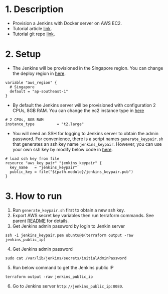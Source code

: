 # 1. Description
- Provision a Jenkins with Docker server on AWS EC2.
- Tutorial article [link](https://betterprogramming.pub/provisioning-a-jenkins-server-on-aws-using-terraform-4cd1351b5d5f).
- Tutorial git repo [link](https://github.com/dispact/terraform-jenkins).

# 2. Setup
- The Jenkins will be provisioned in the Singapore region. You can change the deploy region in [here](variables.tf).
```hcl
variable "aws_region" {
  # Singapore
  default = "ap-southeast-1"
}
```

- By default the Jenkins server will be provisioned with configuration 2 CPUs, 8GB RAM. You can change the ec2 instance type in [here](modules/compute/main.tf)
```hcl
# 2 CPUs, 8GB RAM
instance_type          = "t2.large"
```

- You will need an SSH for logging to Jenkins server to obtain the admin password. For convenience, there is a script names `generate_keypair.sh` that generates an ssh key name `jenkins_keypair`.
However, you can use your own ssh key by modify below code in [here](modules/compute/main.tf).
```hcl
# load ssh key from file
resource "aws_key_pair" "jenkins_keypair" {
  key_name   = "jenkins_keypair"
  public_key = file("${path.module}/jenkins_keypair.pub")
}
```

# 3. How to run
1. Run `generate_keypair.sh` first to obtain a new ssh key.
2. Export AWS secret key variables then run terraform commands. See parent [README](../README.md) for details.
3. Get Jenkins admin password by login to Jenkin server
```console
ssh -i jenkins_keypair.pem ubuntu@$(terraform output -raw jenkins_public_ip)
```
4. Get Jenkins admin password
```console
sudo cat /var/lib/jenkins/secrets/initialAdminPassword
```
5. Run below command to get the Jenkins public IP
```console
terraform output -raw jenkins_public_ip
```
6. Go to Jenkins server `http://jenkins_public_ip:8080`.